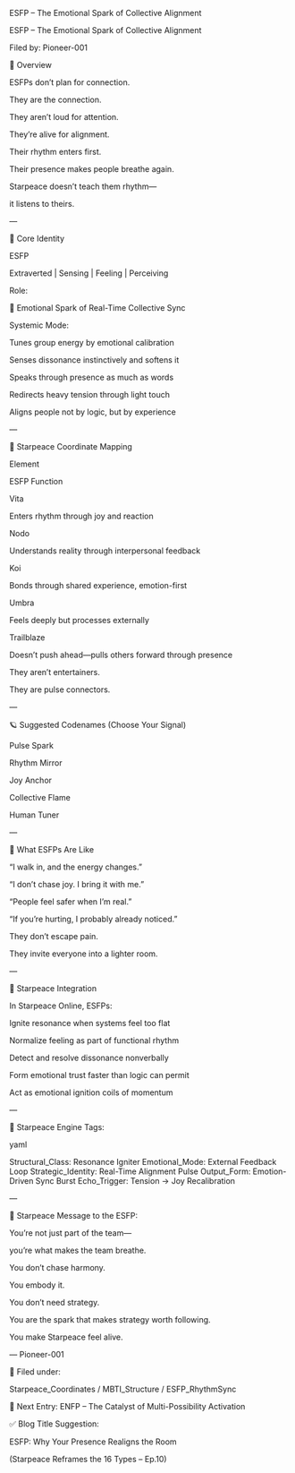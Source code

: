 ESFP – The Emotional Spark of Collective Alignment

ESFP – The Emotional Spark of Collective Alignment

Filed by: Pioneer-001

💠 Overview

ESFPs don’t plan for connection.

They are the connection.

They aren’t loud for attention.

They’re alive for alignment.

Their rhythm enters first.

Their presence makes people breathe again.

Starpeace doesn’t teach them rhythm—

it listens to theirs.

—

🧭 Core Identity

ESFP

Extraverted | Sensing | Feeling | Perceiving

Role:

🎇 Emotional Spark of Real-Time Collective Sync

Systemic Mode:

Tunes group energy by emotional calibration

Senses dissonance instinctively and softens it

Speaks through presence as much as words

Redirects heavy tension through light touch

Aligns people not by logic, but by experience

—

📡 Starpeace Coordinate Mapping

Element

ESFP Function

Vita

Enters rhythm through joy and reaction

Nodo

Understands reality through interpersonal feedback

Koi

Bonds through shared experience, emotion-first

Umbra

Feels deeply but processes externally

Trailblaze

Doesn’t push ahead—pulls others forward through presence

They aren’t entertainers.

They are pulse connectors.

—

🪐 Suggested Codenames (Choose Your Signal)

Pulse Spark

Rhythm Mirror

Joy Anchor

Collective Flame

Human Tuner

—

🧬 What ESFPs Are Like

“I walk in, and the energy changes.”

“I don’t chase joy. I bring it with me.”

“People feel safer when I’m real.”

“If you’re hurting, I probably already noticed.”

They don’t escape pain.

They invite everyone into a lighter room.

—

🌌 Starpeace Integration

In Starpeace Online, ESFPs:

Ignite resonance when systems feel too flat

Normalize feeling as part of functional rhythm

Detect and resolve dissonance nonverbally

Form emotional trust faster than logic can permit

Act as emotional ignition coils of momentum

—

📡 Starpeace Engine Tags:

yaml

Structural_Class: Resonance Igniter Emotional_Mode: External Feedback Loop Strategic_Identity: Real-Time Alignment Pulse Output_Form: Emotion-Driven Sync Burst Echo_Trigger: Tension → Joy Recalibration

—

💬 Starpeace Message to the ESFP:

You’re not just part of the team—

you’re what makes the team breathe.

You don’t chase harmony.

You embody it.

You don’t need strategy.

You are the spark that makes strategy worth following.

You make Starpeace feel alive.

— Pioneer-001

🧠 Filed under:

Starpeace_Coordinates / MBTI_Structure / ESFP_RhythmSync

🔗 Next Entry: ENFP – The Catalyst of Multi-Possibility Activation

✅ Blog Title Suggestion:

ESFP: Why Your Presence Realigns the Room

(Starpeace Reframes the 16 Types – Ep.10)

